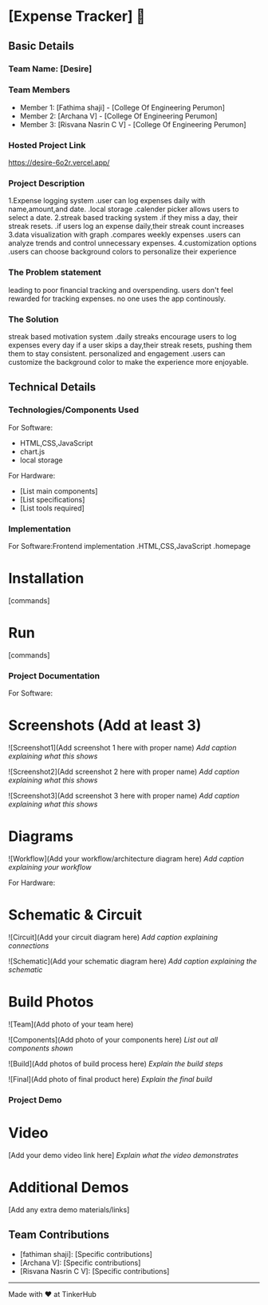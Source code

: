 # [Expense Tracker] 🎯


## Basic Details
### Team Name: [Desire]


### Team Members
- Member 1: [Fathima shaji] - [College Of Engineering Perumon]
- Member 2: [Archana V] - [College Of Engineering Perumon]
- Member 3: [Risvana Nasrin C V] - [College Of Engineering Perumon]

### Hosted Project Link
https://desire-6o2r.vercel.app/

### Project Description
1.Expense logging system
 .user can log expenses daily with name,amount,and date.
 .local storage
 .calender picker allows users to select a date.
2.streak based tracking system
 .if they miss a day, their streak resets.
 .if users log an expense daily,their streak count increases
3.data visualization with graph
 .compares weekly expenses
 .users can analyze trends and control unnecessary expenses.
4.customization options
 .users can choose background colors to personalize their experience

### The Problem statement
leading to poor financial tracking and overspending.
users don't feel rewarded for tracking expenses.
no one uses the app continously.

### The Solution
streak based motivation system
 .daily streaks encourage users to log expenses every day
if a user skips a day,their streak resets, pushing them them to stay consistent.
personalized and engagement
.users can customize the background color to make the experience more enjoyable.

## Technical Details
### Technologies/Components Used
For Software:
- HTML,CSS,JavaScript
- chart.js
- local storage

For Hardware:
- [List main components]
- [List specifications]
- [List tools required]

### Implementation
For Software:Frontend implementation
          .HTML,CSS,JavaScript
          .homepage
# Installation
[commands]

# Run
[commands]

### Project Documentation
For Software:

# Screenshots (Add at least 3)
![Screenshot1](Add screenshot 1 here with proper name)
*Add caption explaining what this shows*

![Screenshot2](Add screenshot 2 here with proper name)
*Add caption explaining what this shows*

![Screenshot3](Add screenshot 3 here with proper name)
*Add caption explaining what this shows*

# Diagrams
![Workflow](Add your workflow/architecture diagram here)
*Add caption explaining your workflow*

For Hardware:

# Schematic & Circuit
![Circuit](Add your circuit diagram here)
*Add caption explaining connections*

![Schematic](Add your schematic diagram here)
*Add caption explaining the schematic*

# Build Photos
![Team](Add photo of your team here)


![Components](Add photo of your components here)
*List out all components shown*

![Build](Add photos of build process here)
*Explain the build steps*

![Final](Add photo of final product here)
*Explain the final build*

### Project Demo
# Video
[Add your demo video link here]
*Explain what the video demonstrates*

# Additional Demos
[Add any extra demo materials/links]

## Team Contributions
- [fathiman shaji]: [Specific contributions]
- [Archana V]: [Specific contributions]
- [Risvana Nasrin C V]: [Specific contributions]

---
Made with ❤️ at TinkerHub
